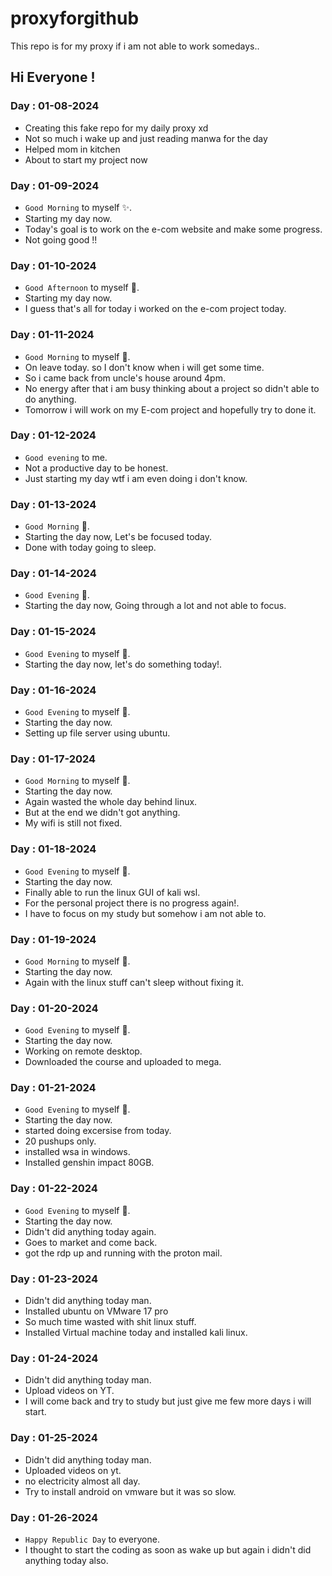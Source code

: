# proxyforgithub
This repo is for my proxy if i am not able to work somedays..

## Hi Everyone !

### Day : 01-08-2024
- Creating this fake repo for my daily proxy xd
- Not so much i wake up and just reading manwa for the day
- Helped mom in kitchen
- About to start my project now

### Day : 01-09-2024
- `Good Morning` to myself ✨.
- Starting my day now.
- Today's goal is to work on the e-com website and make some progress.
- Not going good !!
### Day : 01-10-2024
- `Good Afternoon` to myself 💫.
- Starting my day now.
- I guess that's all for today i worked on the e-com project today.
### Day : 01-11-2024
- `Good Morning` to myself 💚.
- On leave today. so I don't know when i will get some time.
- So i came back from uncle's house around 4pm.
- No energy after that i am busy thinking about a project so didn't able to do anything.
- Tomorrow i will work on my E-com project and hopefully 
try to done it.
### Day : 01-12-2024
- `Good evening` to me.
- Not a productive day to be honest.
- Just starting my day wtf i am even doing i don't know.
### Day : 01-13-2024
- `Good Morning` 💚.
- Starting the day now, Let's be focused today.
- Done with today going to sleep.
### Day : 01-14-2024
- `Good Evening` 💚.
- Starting the day now, Going through a lot and not able to focus.
### Day : 01-15-2024
- `Good Evening` to myself 💌.
- Starting the day now, let's do something today!.
### Day : 01-16-2024
- `Good Evening` to myself 💌.
- Starting the day now.
- Setting up file server using ubuntu.
### Day : 01-17-2024
- `Good Morning` to myself 💙.
- Starting the day now.
- Again wasted the whole day behind linux.
- But at the end we didn't got anything.
- My wifi is still not fixed.
### Day : 01-18-2024
- `Good Evening` to myself 💙.
- Starting the day now.
- Finally able to run the linux GUI of kali wsl.
- For the personal project there is no progress again!.
- I have to focus on my study but somehow i am not able to.
### Day : 01-19-2024
- `Good Morning` to myself 🥗.
- Starting the day now.
- Again with the linux stuff can't sleep without fixing it.
### Day : 01-20-2024
- `Good Evening` to myself 💙.
- Starting the day now.
- Working on remote desktop.
- Downloaded the course and uploaded to mega.
### Day : 01-21-2024
- `Good Evening` to myself 💙.
- Starting the day now.
- started doing excersise from today.
- 20 pushups only.
- installed wsa in windows.
- Installed genshin impact 80GB.
### Day : 01-22-2024
- `Good Evening` to myself 💙.
- Starting the day now.
- Didn't did anything today again.
- Goes to market and come back.
- got the rdp up and running with the proton mail.
### Day : 01-23-2024
- Didn't did anything today man.
- Installed ubuntu on VMware 17 pro
- So much time wasted with shit linux stuff.
- Installed Virtual machine today and installed kali linux.
### Day : 01-24-2024
- Didn't did anything today man.
- Upload videos on YT.
- I will come back and try to study but just give me few more days i will start.
### Day : 01-25-2024
- Didn't did anything today man.
- Uploaded videos on yt.
- no electricity almost all day.
- Try to install android on vmware but it was so slow.
### Day : 01-26-2024
- `Happy Republic Day` to everyone.
- I thought to start the coding as soon as wake up but again i didn't did anything today also.
